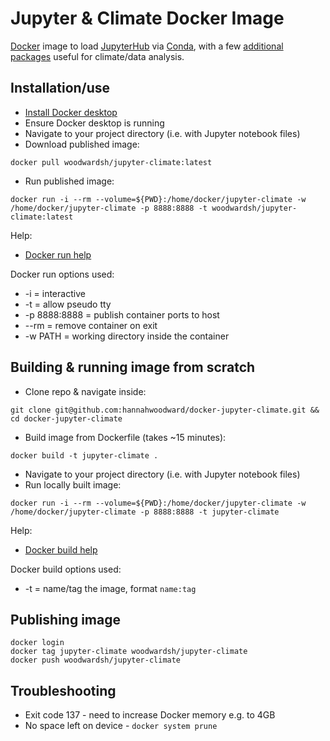# Jupyter & Climate Docker Image

[Docker](https://www.docker.com/) image to load [JupyterHub](https://jupyter.org/hub) via [Conda](https://docs.conda.io/en/latest/), with a few [additional packages](environment.yml) useful for climate/data analysis.


## Installation/use

* [Install Docker desktop](https://www.docker.com/get-started)
* Ensure Docker desktop is running
* Navigate to your project directory (i.e. with Jupyter notebook files)
* Download published image:

```
docker pull woodwardsh/jupyter-climate:latest
```

* Run published image:

```
docker run -i --rm --volume=${PWD}:/home/docker/jupyter-climate -w /home/docker/jupyter-climate -p 8888:8888 -t woodwardsh/jupyter-climate:latest
```

Help:

* [Docker run help](https://docs.docker.com/engine/reference/commandline/run/)

Docker run options used:

* -i = interactive
* -t = allow pseudo tty
* -p 8888:8888 = publish container ports to host
* --rm = remove container on exit
* -w PATH = working directory inside the container


## Building & running image from scratch

* Clone repo & navigate inside:

```
git clone git@github.com:hannahwoodward/docker-jupyter-climate.git && cd docker-jupyter-climate
```

* Build image from Dockerfile (takes ~15 minutes):

```
docker build -t jupyter-climate .
```

* Navigate to your project directory (i.e. with Jupyter notebook files)
* Run locally built image:

```
docker run -i --rm --volume=${PWD}:/home/docker/jupyter-climate -w /home/docker/jupyter-climate -p 8888:8888 -t jupyter-climate
```

Help:

* [Docker build help](https://docs.docker.com/engine/reference/commandline/build/)

Docker build options used:

* -t = name/tag the image, format `name:tag`


## Publishing image

```
docker login
docker tag jupyter-climate woodwardsh/jupyter-climate
docker push woodwardsh/jupyter-climate
```


## Troubleshooting

* Exit code 137 - need to increase Docker memory e.g. to 4GB
* No space left on device - `docker system prune`
